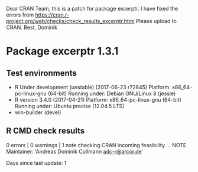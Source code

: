 Dear CRAN Team,
this is a patch for package excerptr. I have fixed the errors from
https://cran.r-project.org/web/checks/check_results_excerptr.html
Please upload to CRAN.
Best, Dominik

# Package  excerptr 1.3.1
## Test  environments  
- R Under development (unstable) (2017-06-23 r72845)
  Platform: x86_64-pc-linux-gnu (64-bit)
  Running under: Debian GNU/Linux 8 (jessie) 
- R version 3.4.0 (2017-04-21)
  Platform: x86_64-pc-linux-gnu (64-bit)
  Running under: Ubuntu precise (12.04.5 LTS) 
- win-builder (devel) 

## R CMD check results
0 errors | 0 warnings | 1 note 
checking CRAN incoming feasibility ... NOTE
Maintainer: ‘Andreas Dominik Cullmann <adc-r@arcor.de>’

Days since last update: 1


